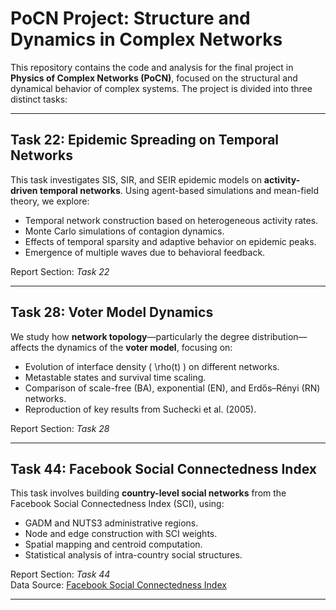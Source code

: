 # PoCN Project: Structure and Dynamics in Complex Networks

This repository contains the code and analysis for the final project in **Physics of Complex Networks (PoCN)**, focused on the structural and dynamical behavior of complex systems. The project is divided into three distinct tasks:

---

## Task 22: Epidemic Spreading on Temporal Networks

This task investigates SIS, SIR, and SEIR epidemic models on **activity-driven temporal networks**. Using agent-based simulations and mean-field theory, we explore:

- Temporal network construction based on heterogeneous activity rates.
- Monte Carlo simulations of contagion dynamics.
- Effects of temporal sparsity and adaptive behavior on epidemic peaks.
- Emergence of multiple waves due to behavioral feedback.

Report Section: *Task 22*

---

## Task 28: Voter Model Dynamics

We study how **network topology**—particularly the degree distribution—affects the dynamics of the **voter model**, focusing on:

- Evolution of interface density \( \rho(t) \) on different networks.
- Metastable states and survival time scaling.
- Comparison of scale-free (BA), exponential (EN), and Erdős–Rényi (RN) networks.
- Reproduction of key results from Suchecki et al. (2005).
  
 Report Section: *Task 28*

---

## Task 44: Facebook Social Connectedness Index

This task involves building **country-level social networks** from the Facebook Social Connectedness Index (SCI), using:

- GADM and NUTS3 administrative regions.
- Node and edge construction with SCI weights.
- Spatial mapping and centroid computation.
- Statistical analysis of intra-country social structures.

Report Section: *Task 44*  
Data Source: [Facebook Social Connectedness Index](https://data.humdata.org/dataset/social-connectedness-index)

---
